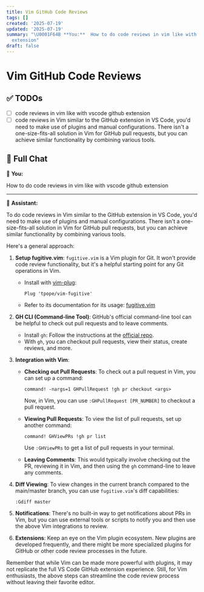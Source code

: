 ```yaml
---
title: Vim GitHub Code Reviews
tags: []
created: '2025-07-19'
updated: '2025-07-19'
summary: "\U0001F64B **You:**  How to do code reviews in vim like with vscode github
  extension"
draft: false
---
```


# Vim GitHub Code Reviews

## ✅ TODOs
- [ ] code reviews in vim like with vscode github extension
- [ ] code reviews in Vim similar to the GitHub extension in VS Code, you'd need to make use of plugins and manual configurations. There isn't a one-size-fits-all solution in Vim for GitHub pull requests, but you can achieve similar functionality by combining various tools.

## 🧠 Full Chat

🙋 **You:**

How to do code reviews in vim like with vscode github extension

---

🤖 **Assistant:**

To do code reviews in Vim similar to the GitHub extension in VS Code, you'd need to make use of plugins and manual configurations. There isn't a one-size-fits-all solution in Vim for GitHub pull requests, but you can achieve similar functionality by combining various tools.

Here's a general approach:

1. **Setup fugitive.vim**:
   `fugitive.vim` is a Vim plugin for Git. It won't provide code review functionality, but it's a helpful starting point for any Git operations in Vim.

   - Install with [vim-plug](https://github.com/junegunn/vim-plug):
     ```vim
     Plug 'tpope/vim-fugitive'
     ```
   - Refer to its documentation for its usage: [fugitive.vim](https://github.com/tpope/vim-fugitive)

2. **GH CLI (Command-line Tool)**:
   GitHub's official command-line tool can be helpful to check out pull requests and to leave comments. 

   - Install `gh`: Follow the instructions at the [official repo](https://github.com/cli/cli).
   - With `gh`, you can checkout pull requests, view their status, create reviews, and more.

3. **Integration with Vim**:

   - **Checking out Pull Requests**: To check out a pull request in Vim, you can set up a command:
     ```vim
     command! -nargs=1 GHPullRequest !gh pr checkout <args>
     ```
     Now, in Vim, you can use `:GHPullRequest [PR_NUMBER]` to checkout a pull request.
   
   - **Viewing Pull Requests**: To view the list of pull requests, set up another command:
     ```vim
     command! GHViewPRs !gh pr list
     ```
     Use `:GHViewPRs` to get a list of pull requests in your terminal.

   - **Leaving Comments**: This would typically involve checking out the PR, reviewing it in Vim, and then using the `gh` command-line to leave any comments.

4. **Diff Viewing**:
   To view changes in the current branch compared to the main/master branch, you can use `fugitive.vim`'s diff capabilities:
   ```vim
   :Gdiff master
   ```

5. **Notifications**: There's no built-in way to get notifications about PRs in Vim, but you can use external tools or scripts to notify you and then use the above Vim integrations to review.

6. **Extensions**: Keep an eye on the Vim plugin ecosystem. New plugins are developed frequently, and there might be more specialized plugins for GitHub or other code review processes in the future.

Remember that while Vim can be made more powerful with plugins, it may not replicate the full VS Code GitHub extension experience. Still, for Vim enthusiasts, the above steps can streamline the code review process without leaving their favorite editor.